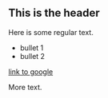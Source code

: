 ## This is the header

Here is some regular text.

 * bullet 1
 * bullet 2

[link to google](http://www.google.com)

 More text.
